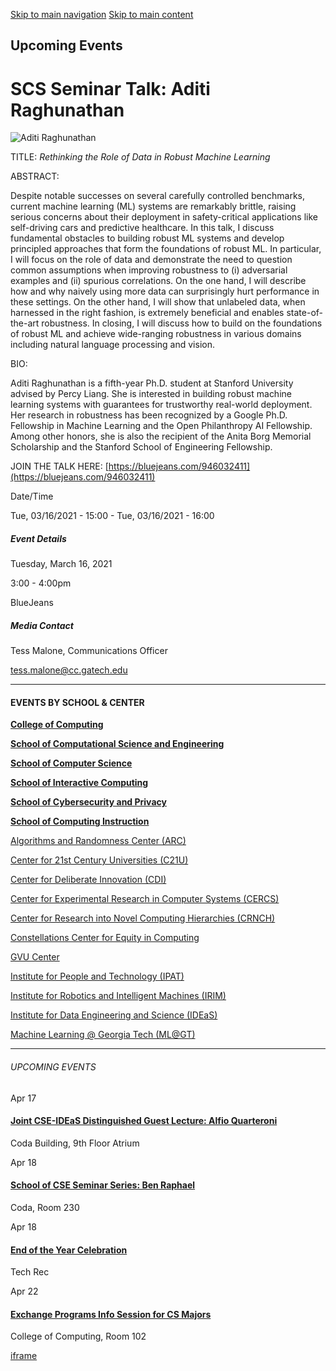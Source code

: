 [Skip to main navigation](https://www.cc.gatech.edu/events/2021/03/16/scs-seminar-talk-aditi-raghunathan#main-navigation) [Skip to main content](https://www.cc.gatech.edu/events/2021/03/16/scs-seminar-talk-aditi-raghunathan#main-content)

## Upcoming Events

# SCS Seminar Talk: Aditi Raghunathan

![Aditi Raghunathan](https://www.cc.gatech.edu/sites/default/files/images/events/photo_aditi%2520copy_0.jpg)

TITLE: _Rethinking the Role of Data in Robust Machine Learning_

ABSTRACT:

Despite notable successes on several carefully controlled benchmarks, current machine learning (ML) systems are remarkably brittle, raising serious concerns about their deployment in safety-critical applications like self-driving cars and predictive healthcare. In this talk, I discuss fundamental obstacles to building robust ML systems and develop principled approaches that form the foundations of robust ML. In particular, I will focus on the role of data and demonstrate the need to question common assumptions when improving robustness to (i) adversarial examples and (ii) spurious correlations. On the one hand, I will describe how and why naively using more data can surprisingly hurt performance in these settings. On the other hand, I will show that unlabeled data, when harnessed in the right fashion, is extremely beneficial and enables state-of-the-art robustness. In closing, I will discuss how to build on the foundations of robust ML and achieve wide-ranging robustness in various domains including natural language processing and vision.

BIO:

Aditi Raghunathan is a fifth-year Ph.D. student at Stanford University advised by Percy Liang. She is interested in building robust machine learning systems with guarantees for trustworthy real-world deployment. Her research in robustness has been recognized by a Google Ph.D. Fellowship in Machine Learning and the Open Philanthropy AI Fellowship. Among other honors, she is also the recipient of the Anita Borg Memorial Scholarship and the Stanford School of Engineering Fellowship.

JOIN THE TALK HERE: [https://bluejeans.com/946032411](https://bluejeans.com/946032411)

Date/Time

Tue, 03/16/2021 - 15:00
\- Tue, 03/16/2021 - 16:00

##### Event Details

Tuesday, March 16, 2021

3:00
\- 4:00pm

BlueJeans

##### Media Contact

Tess Malone, Communications Officer

[tess.malone@cc.gatech.edu](mailto:tess.malone@cc.gatech.edu)

* * *

#### EVENTS BY SCHOOL & CENTER

[**College of Computing**](https://www.cc.gatech.edu/event/group/college-computing)

[**School of Computational Science and Engineering**](https://www.cc.gatech.edu/event/group/school-computational-science-and-engineering)

[**School of Computer Science**](https://www.cc.gatech.edu/event/group/school-computer-science)

[**School of Interactive Computing**](https://www.cc.gatech.edu/event/group/school-interactive-computing)

[**School of Cybersecurity and Privacy**](https://www.cc.gatech.edu/event/group/school-cybersecurity-and-privacy)

[**School of Computing Instruction**](https://www.cc.gatech.edu/unit/school-computing-instruction)

[Algorithms and Randomness Center (ARC)](https://www.cc.gatech.edu/event/group/algorithms-and-randomness-center-arc)

[Center for 21st Century Universities (C21U)](https://www.cc.gatech.edu/event/group/center-21st-century-universities-c21u)

[Center for Deliberate Innovation (CDI)](https://www.cc.gatech.edu/event/group/center-deliberate-innovation-cdi)

[Center for Experimental Research in Computer Systems (CERCS)](https://www.cc.gatech.edu/event/group/center-experimental-research-computer-systems-cercs)

[Center for Research into Novel Computing Hierarchies (CRNCH)](https://www.cc.gatech.edu/event/group/center-research-novel-computing-hierarchies-crnch)

[Constellations Center for Equity in Computing](https://www.cc.gatech.edu/event/group/constellations-center-equity-computing)

[GVU Center](https://www.cc.gatech.edu/event/group/gvu-center)

[Institute for People and Technology (IPAT)](https://www.cc.gatech.edu/event/group/institute-people-and-technology-ipat)

[Institute for Robotics and Intelligent Machines (IRIM)](https://www.cc.gatech.edu/event/group/institute-robotics-and-intelligent-machines-irim)

[Institute for Data Engineering and Science (IDEaS)](https://www.cc.gatech.edu/event/group/institute-data-engineering-and-science-ideas)

[Machine Learning @ Georgia Tech (ML@GT)](https://www.cc.gatech.edu/event/group/machine-learning-georgia-tech-mlgt)

* * *

###### UPCOMING EVENTS

Apr 17

#### [Joint CSE-IDEaS Distinguished Guest Lecture: Alfio Quarteroni](https://www.cc.gatech.edu/events/2025/04/17/joint-cse-ideas-distinguished-guest-lecture-alfio-quarteroni)

Coda Building, 9th Floor Atrium

Apr 18

#### [School of CSE Seminar Series: Ben Raphael](https://www.cc.gatech.edu/events/2025/04/18/school-cse-seminar-series-ben-raphael)

Coda, Room 230

Apr 18

#### [End of the Year Celebration](https://www.cc.gatech.edu/events/2025/04/18/end-year-celebration)

Tech Rec

Apr 22

#### [Exchange Programs Info Session for CS Majors](https://www.cc.gatech.edu/events/2025/04/22/exchange-programs-info-session-cs-majors)

College of Computing, Room 102

[iframe](https://static.addtoany.com/menu/sm.25.html#type=core&event=load)